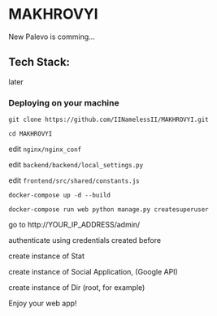 # MAKHROVYI
New Palevo is comming...

## Tech Stack:
later

### Deploying on your machine

`git clone https://github.com/IINamelessII/MAKHROVYI.git`

`cd MAKHROVYI`

edit `nginx/nginx_conf`

edit `backend/backend/local_settings.py`

edit `frontend/src/shared/constants.js`

`docker-compose up -d --build`

`docker-compose run web python manage.py createsuperuser`

go to http://YOUR_IP_ADDRESS/admin/

authenticate using credentials created before

create instance of Stat

create instance of Social Application, (Google API)

create instance of Dir (root, for example)

Enjoy your web app!
